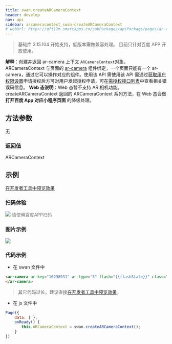 ```yaml
---
title: swan.createARCameraContext
header: develop
nav: api
sidebar: arcameracontext_swan-createARCameraContext
# webUrl: https://qft12m.smartapps.cn/subPackages/apiPackage/pages/ar-camera/ar-camera
---
```


 

> 基础库 3.15.104 开始支持，低版本需做兼容处理。 目前只针对百度 APP 开放使用。 

**解释**：创建并返回 ar-camera 上下文 `ARCameraContext`对象，ARCameraContext 与页面的 <a href='/develop/component/media_ar-camera/'>ar-camera</a> 组件绑定，一个页面只能有一个 ar-camera，通过它可以操作对应的组件。使用该 API 需使用该 API 需通过[获取用户权限设置](https://smartprogram.baidu.com/docs/develop/api/open/authorize_set/)申请授权后方可对用户发起授权申请，可在[需授权接口列表](https://smartprogram.baidu.com/docs/develop/api/open/authorize_list/)中查看相关错误码信息。
**Web 态说明**：Web 态暂不支持 AR 相机功能。createARCameraContext 返回的 ARCameraContext 系列方法，在 Web 态会做 **打开百度 App 对应小程序页面** 的降级处理。

 
## 方法参数

无

### 返回值 

ARCameraContext


## 示例

<a href="swanide://fragment/9134657812dc84c371a566bc4a28d58e1573735356397" title="在开发者工具中预览效果" target="_self">在开发者工具中预览效果</a>

### 扫码体验

<div class='scan-code-container'>
    <img src="https://b.bdstatic.com/miniapp/assets/images/doc_demo/ar-camera.png" class="demo-qrcode-image" />
    <font color=#777 12px>请使用百度APP扫码</font>
</div>

### 图片示例 
<div class="m-doc-custom-examples">
    <div class="m-doc-custom-examples-correct">
        <img src="https://b.bdstatic.com/miniapp/images/ar-camera.gif">
    </div>
    <div class="m-doc-custom-examples-correct">
        <img src=" ">
    </div>
    <div class="m-doc-custom-examples-correct">
        <img src=" ">
    </div>     
</div>

### 代码示例 




* 在 swan 文件中

```html
<ar-camera ar-key="10298931" ar-type="5" flash="{{flashState}}" class="camera" bindload="loadCameraSuccess" bindmessage="message" binderror="error">
</ar-camera>
```
> 其它代码过长，建议直接<a href="swanide://fragment/c6b6e92b5ef4bc9276cfbc99fddf3dba1557733966512" title="在开发者工具中预览效果" target="_self">在开发者工具中预览效果</a>。




* 在 js 文件中

```js
Page({
    data: { },
    onReady() {
       this.ARCameraContext = swan.createARCameraContext();
    }
})
```

